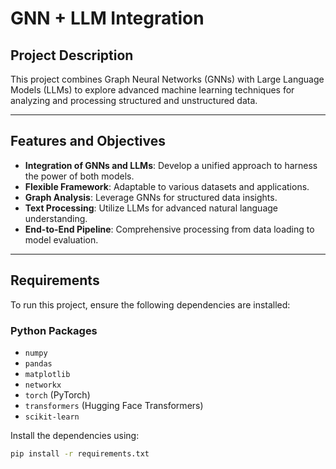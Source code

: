 # GNN + LLM Integration

## Project Description
This project combines Graph Neural Networks (GNNs) with Large Language Models (LLMs) to explore advanced machine learning techniques for analyzing and processing structured and unstructured data.

---

## Features and Objectives
- **Integration of GNNs and LLMs**: Develop a unified approach to harness the power of both models.
- **Flexible Framework**: Adaptable to various datasets and applications.
- **Graph Analysis**: Leverage GNNs for structured data insights.
- **Text Processing**: Utilize LLMs for advanced natural language understanding.
- **End-to-End Pipeline**: Comprehensive processing from data loading to model evaluation.

---

## Requirements
To run this project, ensure the following dependencies are installed:

### Python Packages
- `numpy`
- `pandas`
- `matplotlib`
- `networkx`
- `torch` (PyTorch)
- `transformers` (Hugging Face Transformers)
- `scikit-learn`

Install the dependencies using:
```bash
pip install -r requirements.txt
